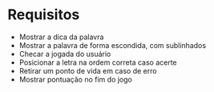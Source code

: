 # Requisitos

* Mostrar a dica da palavra
* Mostrar a palavra de forma escondida, com sublinhados
* Checar a jogada do usuário
* Posicionar a letra na ordem correta caso acerte
* Retirar um ponto de vida em caso de erro
* Mostrar pontuação no fim do jogo
